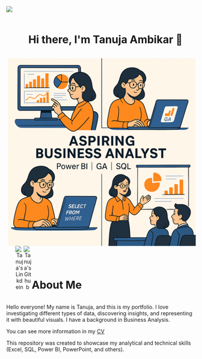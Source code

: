 <!--horizontal divider(gradiant)-->
<img src="https://user-images.githubusercontent.com/73097560/115834477-dbab4500-a447-11eb-908a-139a6edaec5c.gif">
<!--h1 without bottom border-->

<div id="user-content-toc">
  <ul align="center">
    <summary><h1 style="display: inline-block"> Hi there, I'm Tanuja Ambikar 👋 </h1></summary>
  </ul>
</div>
<img height=500 align="right" alt="GIF" src="https://github.com/TanujaAmbikar123/TanujaAmbikar123/blob/main/BA.png">
<ul align="center">
<a href="https://www.linkedin.com/in/tanuja-ambikar/">
  <img align="left" alt="Tanuja's Linkdein" width="22px" src="https://cdn.jsdelivr.net/npm/simple-icons@v3/icons/linkedin.svg" />
</a>
<a href="https://github.com/TanujaAmbikar123/">
  <img align="left" alt="Tanuja's Github" width="22px" src="https://cdn.jsdelivr.net/npm/simple-icons@v3/icons/github.svg" />
</a>
</ul>
</br>
<br/>
<ul align="left">
    <summary><h1 style="display: inline-block"> About Me </h1></summary>
  </ul>
Hello everyone! My name is Tanuja, and this is my portfolio.
I love investigating different types of data, discovering insights, and representing it with beautiful visuals.
I have a background in Business Analysis.

You can see more information in my <a href="https://github.com/TanujaAmbikar123/TanujaAmbikar123/blob/main/Tanuja_Ambikar_Resume%20(3).pdf">CV</a>

This repository was created to showcase my analytical and technical skills (Excel, SQL, Power BI, PowerPoint, and others).

<!---
TanujaAmbikar123/TanujaAmbikar123 is a ✨ special ✨ repository because its `README.md` (this file) appears on your GitHub profile.
You can click the Preview link to take a look at your changes.
--->

